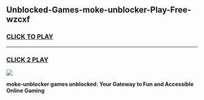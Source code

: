 
## Unblocked-Games-moke-unblocker-Play-Free-wzcxf
<h3>
<a href="https://premium76.site?title=moke-unblocker&ref=10A">CLICK TO PLAY</a></h3>
<hr>

<h3>
<a href="https://premium76.site?title=moke-unblocker&ref=10A">CLICK 2 PLAY</a>
  
</h3>

<a href="https://premium76.site?title=moke-unblocker&ref=10A"><img src="https://clearcache.store/games.png"></a>


**moke-unblocker games unblocked: Your Gateway to Fun and Accessible Online Gaming**
